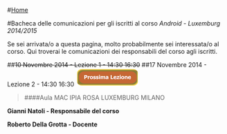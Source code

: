 #[Home](README.md)

#Bacheca delle comunicazioni per gli iscritti al corso _Android - Luxemburg 2014/2015_

Se sei arrivata/o a questa pagina, molto probabilmente sei interessata/o al corso. Qui troverai le comunicazioni dei responsabili del corso agli iscritti.

##~~10 Novembre 2014 - Lezione 1 - 14:30 16:30~~ 
##17 Novembre 2014 - Lezione 2 - 14:30 16:30 ![prossima lezione](https://github.com/rdgmus/Luxemburg/blob/master/images/next%20lesson.png)

>####Aula MAC IPIA ROSA LUXEMBURG MILANO

**Gianni Natoli - Responsabile del corso**

**Roberto Della Grotta - Docente**
